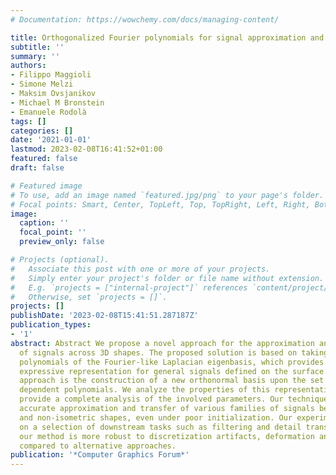 ```yaml
---
# Documentation: https://wowchemy.com/docs/managing-content/

title: Orthogonalized Fourier polynomials for signal approximation and transfer
subtitle: ''
summary: ''
authors:
- Filippo Maggioli
- Simone Melzi
- Maksim Ovsjanikov
- Michael M Bronstein
- Emanuele Rodolà
tags: []
categories: []
date: '2021-01-01'
lastmod: 2023-02-08T16:41:52+01:00
featured: false
draft: false

# Featured image
# To use, add an image named `featured.jpg/png` to your page's folder.
# Focal points: Smart, Center, TopLeft, Top, TopRight, Left, Right, BottomLeft, Bottom, BottomRight.
image:
  caption: ''
  focal_point: ''
  preview_only: false

# Projects (optional).
#   Associate this post with one or more of your projects.
#   Simply enter your project's folder or file name without extension.
#   E.g. `projects = ["internal-project"]` references `content/project/deep-learning/index.md`.
#   Otherwise, set `projects = []`.
projects: []
publishDate: '2023-02-08T15:41:51.287187Z'
publication_types:
- '1'
abstract: Abstract We propose a novel approach for the approximation and transfer
  of signals across 3D shapes. The proposed solution is based on taking pointwise
  polynomials of the Fourier-like Laplacian eigenbasis, which provides a compact and
  expressive representation for general signals defined on the surface. Key to our
  approach is the construction of a new orthonormal basis upon the set of these linearly
  dependent polynomials. We analyze the properties of this representation, and further
  provide a complete analysis of the involved parameters. Our technique results in
  accurate approximation and transfer of various families of signals between near-isometric
  and non-isometric shapes, even under poor initialization. Our experiments, showcased
  on a selection of downstream tasks such as filtering and detail transfer, show that
  our method is more robust to discretization artifacts, deformation and noise as
  compared to alternative approaches.
publication: '*Computer Graphics Forum*'
---
```

